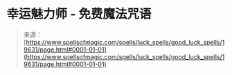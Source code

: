 <!--yml

category: 未分类

date: 2024-06-12 19:01:47

-->

# 幸运魅力师 - 免费魔法咒语

> 来源：[https://www.spellsofmagic.com/spells/luck_spells/good_luck_spells/19631/page.html#0001-01-01](https://www.spellsofmagic.com/spells/luck_spells/good_luck_spells/19631/page.html#0001-01-01)
